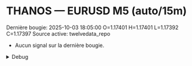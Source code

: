 # THANOS — EURUSD M5 (auto/15m)
Dernière bougie: 2025-10-03 18:05:00  O=1.17401  H=1.17401  L=1.17392  C=1.17397
Source active: twelvedata_repo

- Aucun signal sur la dernière bougie.

<details><summary>Debug</summary>

- TD_API_KEY manquant.

</details>